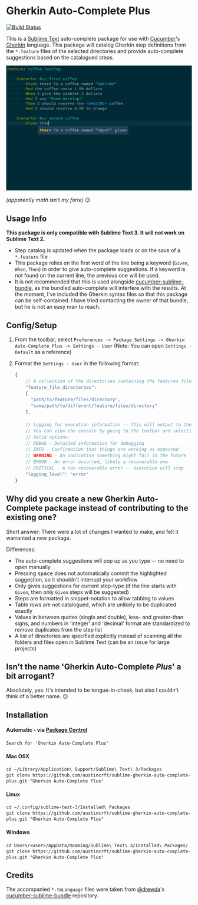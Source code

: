 # Gherkin Auto-Complete Plus
[![Build Status](https://travis-ci.org/austincrft/sublime-gherkin-auto-complete-plus.svg?branch=master)](https://travis-ci.org/austincrft/sublime-gherkin-auto-complete-plus)

This is a [Sublime Text](http://www.sublimetext.com/) auto-complete package for use with [Cucumber](https://cucumber.io/)'s [Gherkin](https://cucumber.io/docs/reference#gherkin) language. This package will catalog Gherkin step definitions from the `*.feature` files of the selected directories and provide auto-complete suggestions based on the catalogued steps.

![example](/img/sublime_gherkin_auto_complete_plus.gif)

*(apparently math isn't my forte)* :wink:


## Usage Info
 **This package is only compatible with Sublime Text 3. It will not work on Sublime Text 2.**
* Step catalog is updated when the package loads or on the save of a `*.feature` file
* This package relies on the first word of the line being a keyword (`Given`, `When`, `Then`) in order to give auto-complete suggestions. If a keyword is not found on the current line, the previous one will be used.
* It is not recommended that this is used alongside [cucumber-sublime-bundle](https://github.com/drewda/cucumber-sublime-bundle), as the bundled auto-complete will interfere with the results. At the moment, I've included the Gherkin syntax files so that this package can be self-contained. I have tried contacting the owner of that bundle, but he is not an easy man to reach.


## Config/Setup
1. From the toolbar, select `Preferences -> Package Settings -> Gherkin Auto-Complete Plus -> Settings - User` (Note: You can open `Settings - Default` as a reference)
2. Format the `Settings - User` in the following format:

      ```javascript
      {
          // A collection of the directories containing the features files you would like to scan
          "feature_file_directories":
          [
            "path/to/feature/files/directory",
            "some/path/to/different/feature/files/directory"
          ],

          // Logging for execution information -- this will output to the Sublime Text Console
          // You can view the console by going to the toolbar and selecting `View -> Show Console`
          // Valid options:
          // DEBUG - Detailed information for debugging
          // INFO - Confirmation that things are working as expected
          // WARNING - An indication something might fail in the future
          // ERROR - An error occurred, likely a recoverable one
          // CRITICAL - A non-recoverable error -- execution will stop
          "logging_level": "error"
      }
      ```


## Why did you create a new Gherkin Auto-Complete package instead of contributing to the existing one?
Short answer: There were a lot of changes I wanted to make, and felt it warranted a new package.

Differences:
* The auto-complete suggestions will pop up as you type -- no need to open manually
* Pressing <kbd>space</kbd> does not automatically commit the highlighted suggestion, so it shouldn't interrupt your workflow
* Only gives suggestions for current step-type (if the line starts with `Given`, then only `Given` steps will be suggested)
* Steps are formatted in snippet-notation to allow tabbing to values
* Table rows are not catalogued, which are unlikely to be duplicated exactly
* Values in between quotes (single and double), less- and greater-than signs, and numbers in 'integer' and 'decimal' format are standardized to remove duplicates from the step list
* A list of directories are specified explicitly instead of scanning all the folders and files open in Sublime Text (can be an issue for large projects)


## Isn't the name 'Gherkin Auto-Complete *Plus*' a bit arrogant?
Absolutely, yes. It's intended to be tongue-in-cheek, but also I couldn't think of a better name. :smirk:


## Installation
#### Automatic - via [Package Control](https://packagecontrol.io/)
    Search for 'Gherkin Auto-Complete Plus'
#### Mac OSX
    cd ~/Library/Application\ Support/Sublime\ Text\ 3/Packages
    git clone https://github.com/austincrft/sublime-gherkin-auto-complete-plus.git "Gherkin Auto-Complete Plus"
#### Linux
    cd ~/.config/sublime-text-3/Installed\ Packages
    git clone https://github.com/austincrft/sublime-gherkin-auto-complete-plus.git "Gherkin Auto-Complete Plus"
#### Windows
    cd Users/<user>/AppData/Roaming/Sublime\ Text\ 3/Installed\ Packages/
    git clone https://github.com/austincrft/sublime-gherkin-auto-complete-plus.git "Gherkin Auto-Complete Plus"


## Credits
The accompanied `*.tmLanguage` files were taken from [@drewda](https://github.com/drewda)'s [cucumber-sublime-bundle](https://github.com/drewda/cucumber-sublime-bundle) repository.
